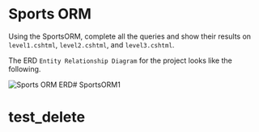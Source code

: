 # Sports ORM

Using the SportsORM, complete all the queries and show their results on ```level1.cshtml```, ```level2.cshtml```, and ```level3.cshtml```.

The ERD ```Entity Relationship Diagram``` for the project looks like the following.

<img src="https://raw.githubusercontent.com/wgoode3/SportsORM/master/SportsERD.png" alt="Sports ORM ERD" /># SportsORM1
# test_delete
